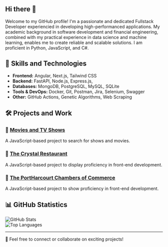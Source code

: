 ## Hi there 👋

<!--
**aghogho-dev/aghogho-dev** is a ✨ _special_ ✨ repository because its `README.md` (this file) appears on your GitHub profile.

Here are some ideas to get you started:

- 🔭 I’m currently working on ...
- 🌱 I’m currently learning ...
- 👯 I’m looking to collaborate on ...
- 🤔 I’m looking for help with ...
- 💬 Ask me about ...
- 📫 How to reach me: ...
- 😄 Pronouns: ...
- ⚡ Fun fact: ...
-->

Welcome to my GitHub profile! I'm a passionate and dedicated Fullstack Developer experiencied in developing high-performanced applications. My academic background in software development and financial engineering, combined with my practical experience in data science and machine learning, enables me to create reliable and scalable solutions. I am proficient in Python, JavaScript, and C#.

## 🚀 Skills and Technologies
- **Frontend:** Angular, Next.js, Tailwind CSS  
- **Backend:** FastAPI, Node.js, Express.js,   
- **Databases:** MongoDB, PostgreSQL, MySQL, SQLite  
- **Tools & DevOps:** Docker, Git, Postman, Jira, Selenium, Swagger
- **Other:** GitHub Actions, Genetic Algorithms, Web Scraping  

## 🛠️ Projects and Work
### 🔹 [Movies and TV Shows](https://aghogho-dev.github.io/CSE330-Project/)
A JavaScript-based project to search for shows and movies.

### 🔹 [The Crystal Restaurant](https://aghogho-dev.github.io/wdd131/crystal/)
A JavaScript-based project to display proficiency in front-end development.

### 🔹 [The PortHarcourt Chambers of Commerce](https://aghogho-dev.github.io/wdd231/chamber/)
A JavaScript-based project to show proficiency in front-end development.

## 📊 GitHub Statistics
![GitHub Stats](https://github-readme-stats.vercel.app/api?username=aghogho-dev&show_icons=true&theme=radical)  
![Top Languages](https://github-readme-stats.vercel.app/api/top-langs/?username=aghogho-dev&layout=compact&theme=radical)

---

💬 Feel free to connect or collaborate on exciting projects!
